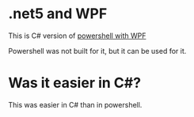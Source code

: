 # .net5 and WPF
This is C# version of [powershell with WPF](https://github.com/Exathi/WPF-GUI-with-Powershell)

Powershell was not built for it, but it can be used for it.

# Was it easier in C#?
This was easier in C# than in powershell.
